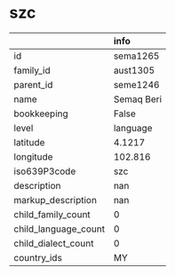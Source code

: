 # szc
|                      | info       |
|:---------------------|:-----------|
| id                   | sema1265   |
| family_id            | aust1305   |
| parent_id            | seme1246   |
| name                 | Semaq Beri |
| bookkeeping          | False      |
| level                | language   |
| latitude             | 4.1217     |
| longitude            | 102.816    |
| iso639P3code         | szc        |
| description          | nan        |
| markup_description   | nan        |
| child_family_count   | 0          |
| child_language_count | 0          |
| child_dialect_count  | 0          |
| country_ids          | MY         |